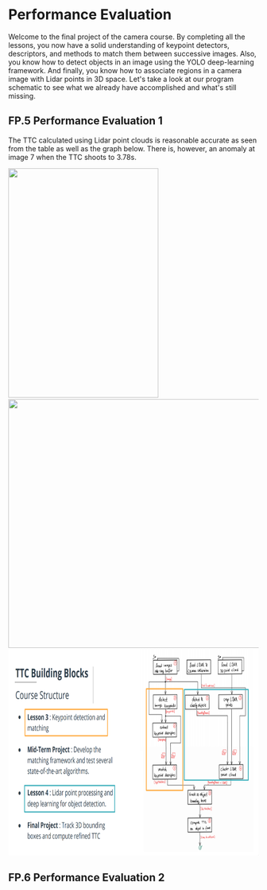 # Performance Evaluation

Welcome to the final project of the camera course. By completing all the lessons, you now have a solid understanding of keypoint detectors, descriptors, and methods to match them between successive images. Also, you know how to detect objects in an image using the YOLO deep-learning framework. And finally, you know how to associate regions in a camera image with Lidar points in 3D space. Let's take a look at our program schematic to see what we already have accomplished and what's still missing.



## FP.5 Performance Evaluation 1

The TTC calculated using Lidar point clouds is reasonable accurate as seen from the table as well as the graph below. There is, however, an anomaly at image 7 when the TTC shoots to 3.78s.

<img src="misc/LiDAR_Summary.png" width="302" height="461" />

<img src="misc/LiDAR_TTC_Graph.png" width="808" height="500" />

<img src="images/course_code_structure.png" width="779" height="414" />

## FP.6 Performance Evaluation 2


